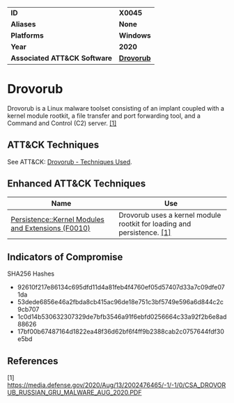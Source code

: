 <table>
<tr>
<td><b>ID</b></td>
<td><b>X0045</b></td>
</tr>
<tr>
<td><b>Aliases</b></td>
<td><b>None</b></td>
</tr>
<tr>
<td><b>Platforms</b></td>
<td><b>Windows</b></td>
</tr>
<tr>
<td><b>Year</b></td>
<td><b>2020</b></td>
</tr>
<tr>
<td><b>Associated ATT&CK Software</b></td>
<td><b><a href="https://attack.mitre.org/software/S0502/">Drovorub</a></b></td>
</tr>
</table>

# Drovorub

Drovorub is a Linux malware toolset consisting of an implant coupled with a kernel module rootkit, a file transfer and port forwarding tool, and a Command and Control (C2) server. [[1]](#1)

## ATT&CK Techniques

See ATT&CK: [Drovorub - Techniques Used](https://attack.mitre.org/software/S0502/).


## Enhanced ATT&CK Techniques

|Name|Use|
|---|---|
|[Persistence::Kernel Modules and Extensions (F0010)](../persistence/kernel-modules-and-extensions.md) | Drovorub uses a kernel module rootkit for loading and persistence. [[1]](#1)|


## Indicators of Compromise

SHA256 Hashes
- 92610f217e86134c695dfd11d4a81feb4f4760ef05d57407d33a7c09dfe071da
- 53dede6856e46a2fbda8cb415ac96de18e751c3bf5749e596a6d844c2c9cb707
- 1c0d14b530632307329de7bfb3546a91f6ebfd0256664c33a92f2b6e8ad88626
- 17bf00b67487164d1822ea48f36d62bf6f4ff9b2388cab2c0757644fdf30e5bd


## References

<a name="1">[1]</a> https://media.defense.gov/2020/Aug/13/2002476465/-1/-1/0/CSA_DROVORUB_RUSSIAN_GRU_MALWARE_AUG_2020.PDF